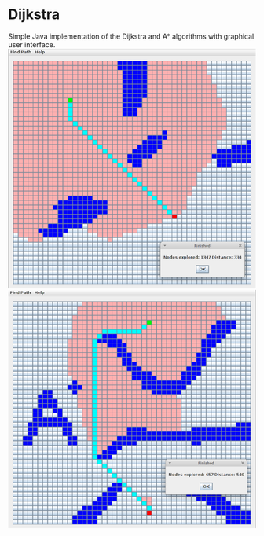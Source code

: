 # Dijkstra
Simple Java implementation of the Dijkstra and A* algorithms with graphical user interface.
![Dijkstra](Dijkstra.png)
![astar](Astar.png)

